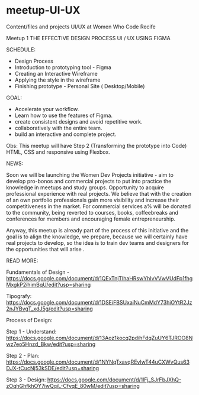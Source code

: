 # meetup-UI-UX
Content/files and projects UI/UX at Women Who Code Recife

Meetup 1
THE EFFECTIVE DESIGN PROCESS UI / UX USING FIGMA

SCHEDULE:
<ul>
  <li>Design Process</li>
  <li>Introduction to prototyping tool - Figma</li>
  <li>Creating an Interactive Wireframe</li>
  <li>Applying the style in the wireframe</li>
  <li>Finishing prototype - Personal Site ( Desktop/Mobile)</li>
</ul>
  

GOAL:
<ul>
  <li>Accelerate your workflow.</li>
  <li>Learn how to use the features of Figma.</li>
  <li>create consistent designs and avoid repetitive work.</li>
  <li>collaboratively with the entire team.</li>
  <li>build an interactive and complete project.</li>
</ul>  

Obs: This meetup will have Step 2 (Transforming the prototype into Code) HTML, CSS and responsive using Flexbox.

NEWS:

Soon we will be launching the Women Dev Projects initiative - aim to develop pro-bonos and commercial projects to put into practice the knowledge in meetups and study groups. Opportunity to acquire professional experience with real projects. We believe that with the creation of an own portfolio professionals gain more visibility and increase their competitiveness in the market. For commercial services a% will be donated to the community, being reverted to courses, books, coffeebreaks and conferences for members and encouraging female entrepreneurship.

Anyway, this meetup is already part of the process of this initiative and the goal is to align the knowledge, we prepare, because we will certainly have real projects to develop, so the idea is to train dev teams and designers for the opportunities that will arise .

READ MORE:

Fundamentals of Design - 
https://docs.google.com/document/d/1QExTnjTlhaHRswYhIvVVwVUdFp1fhgMxgkP2ihimBqU/edit?usp=sharing

Tipografy: 
https://docs.google.com/document/d/1DSEiFBSUxaiNuCmMdY73hiOYtR2Jz2nJYBvgT_xdJ5g/edit?usp=sharing

Process of Design:

Step 1 - Understand:
https://docs.google.com/document/d/13Aoz1kocq2pdihFdqZuUY6TJROO8Nwz7eo5Hnzd_Bkw/edit?usp=sharing

Step 2 - Plan:
https://docs.google.com/document/d/1NYNqTxavqREvlwT44uCXWvQus63DJX-tCucNj53kSDE/edit?usp=sharing

Step 3 - Design:
https://docs.google.com/document/d/1lFj_SJrFbJXhQ-zOqhGhfkhOY7iwQqiL-CfyqE_80wM/edit?usp=sharing


  
